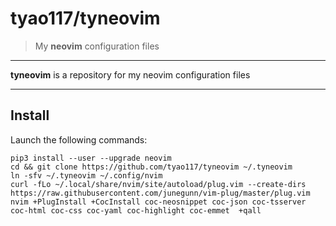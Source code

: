 # tyao117/tyneovim

> My **neovim** configuration files

---

**tyneovim** is a repository for my neovim configuration files

---

## Install

Launch the following commands:

    pip3 install --user --upgrade neovim
    cd && git clone https://github.com/tyao117/tyneovim ~/.tyneovim
    ln -sfv ~/.tyneovim ~/.config/nvim
    curl -fLo ~/.local/share/nvim/site/autoload/plug.vim --create-dirs https://raw.githubusercontent.com/junegunn/vim-plug/master/plug.vim
    nvim +PlugInstall +CocInstall coc-neosnippet coc-json coc-tsserver coc-html coc-css coc-yaml coc-highlight coc-emmet  +qall
